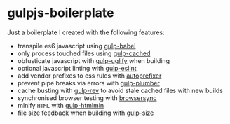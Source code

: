 # gulpjs-boilerplate

Just a boilerplate I created with the following features:

* transpile es6 javascript using [gulp-babel](https://www.npmjs.com/package/gulp-babel)
* only process touched files using [gulp-cached](https://github.com/contra/gulp-cached)
* obfusticate javascript with [gulp-uglify](https://www.npmjs.com/package/gulp-uglify) when building
* optional javascript linting with [gulp-eslint](https://github.com/adametry/gulp-eslint)
* add vendor prefixes to css rules with [autoprefixer](https://github.com/postcss/autoprefixer)
* prevent pipe breaks via errors with [gulp-plumber](https://www.npmjs.com/package/gulp-plumber)
* cache busting with [gulp-rev](https://github.com/sindresorhus/gulp-rev) to avoid stale cached files with new builds
* synchronised browser testing with [browsersync](https://www.browsersync.io/)
* minify `HTML` with [gulp-htmlmin](https://github.com/jonschlinkert/gulp-htmlmin)
* file size feedback when building with [gulp-size](https://github.com/sindresorhus/gulp-size)
